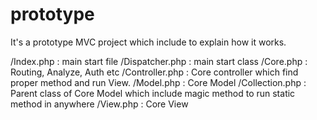# prototype

It's a prototype MVC project which include to explain how it works.

/Index.php : main start file
/Dispatcher.php : main start class
/Core.php : Routing, Analyze, Auth etc
/Controller.php : Core controller which find proper method and run View.
/Model.php : Core Model
/Collection.php : Parent class of Core Model which include magic method to run static method in anywhere
/View.php : Core View
